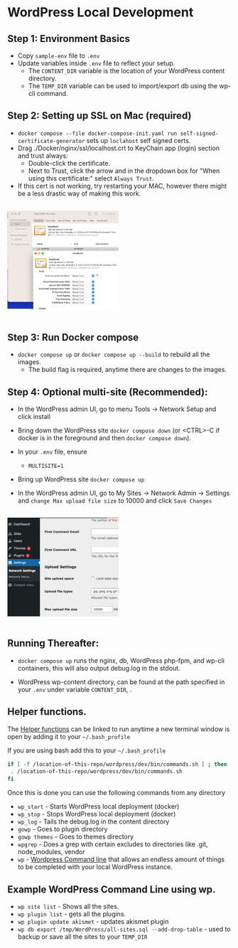 # WordPress Local Development

## Step 1: Environment Basics
* Copy `sample-env` file to `.env`
* Update variables inside `.env` file to reflect your setup. 
  * The `CONTENT_DIR` variable is the location of your WordPress content directory.
  * The `TEMP_DIR` variable can be used to import/export db using the wp-cli command.

## Step 2: Setting up SSL on Mac (required)
* ```docker compose --file docker-compose-init.yaml run self-signed-certificate-generator``` sets up `loclahost` self signed certs.
* Drag ./Docker/nginx/ssl/localhost.crt to KeyChain app (login) section and trust always:
  * Double-click the certificate.
  * Next to Trust, click the arrow and in the dropdown box for "When using this certificate:" select `Always Trust`.
* If this cert is not working, try restarting your MAC, however there might be a less drastic way of making this work.

<img src="./assets/keychain-localhost.png" style="max-width:250px;margin: 1rem 0"/>

## Step 3: Run Docker compose
* `docker compose up` or `docker compose up --build` to rebuild all the images.
  * The build flag is required, anytime there are changes to the images.

## Step 4: Optional multi-site (Recommended):
* In the WordPress admin UI, go to menu Tools -> Network Setup and click install
* Bring down the WordPress site ```docker compose down``` (or \<CTRL>-C if docker is in the foreground and then `docker compose down`).
* In your `.env` file, ensure
  * ```MULTISITE=1```

* Bring up WordPress site `docker compose up` 
* In the WordPress admin UI, go to My Sites -> Network Admin -> Settings and `change Max upload file size` to 10000 and click `Save Changes`

<img src="./assets/max-upload-file-size.png" style="max-width:250px;margin: 1rem 0"/>

## Running Thereafter:
* ```docker compose up``` runs the nginx, db, WordPress php-fpm, and wp-cli containers, this will also output debug.log in the stdout.

* WordPress wp-content directory, can be found at the path specified in your `.env` under variable `CONTENT_DIR`, .

## Helper functions.
The [Helper functions](./bin/commands.sh) can be linked to run anytime a new terminal window is open by adding it to your `~/.bash_profile` 

If you are using bash add this to your `~/.bash_profile`
```bash
if [ -f /location-of-this-repo/wordpress/dev/bin/commands.sh ] ; then
 . /location-of-this-repo/wordpress/dev/bin/commands.sh
fi
 ```
 Once this is done you can use the following commands from any directory
 * `wp_start` - Starts WordPress local deployment (docker)
 * `wp_stop` - Stops WordPress local deployment (docker)
 * `wp_log` - Tails the debug.log in the content directory
 * `gowp` - Goes to plugin directory
 * `gowp themes` - Goes to themes directory
 * `wpgrep` - Does a grep with certain excludes to directories like .git, node_modules, vendor
 * `wp` - [Wordpress Command line](https://wp-cli.org/) that allows an endless amount of things to be completed with your local WordPress instance.


## Example WordPress Command Line using wp.
* `wp site list` - Shows all the sites.
* `wp plugin list` - gets all the plugins.
* `wp plugin update akismet` - updates akismet plugin
* `wp db export /tmp/WordPress/all-sites.sql --add-drop-table` - used to backup or save all the sites to your `TEMP_DIR`
